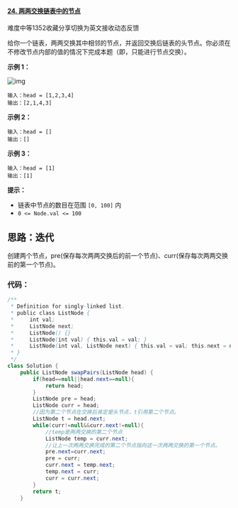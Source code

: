 #### [24. 两两交换链表中的节点](https://leetcode-cn.com/problems/swap-nodes-in-pairs/)

难度中等1352收藏分享切换为英文接收动态反馈

给你一个链表，两两交换其中相邻的节点，并返回交换后链表的头节点。你必须在不修改节点内部的值的情况下完成本题（即，只能进行节点交换）。

 

**示例 1：**

![img](https://assets.leetcode.com/uploads/2020/10/03/swap_ex1.jpg)

```
输入：head = [1,2,3,4]
输出：[2,1,4,3]
```

**示例 2：**

```
输入：head = []
输出：[]
```

**示例 3：**

```
输入：head = [1]
输出：[1]
```

 

**提示：**

- 链表中节点的数目在范围 `[0, 100]` 内
- `0 <= Node.val <= 100`

## 思路：迭代

创建两个节点，pre(保存每次两两交换后的前一个节点)、curr(保存每次两两交换前的第一个节点)。

### 代码：

```java
/**
 * Definition for singly-linked list.
 * public class ListNode {
 *     int val;
 *     ListNode next;
 *     ListNode() {}
 *     ListNode(int val) { this.val = val; }
 *     ListNode(int val, ListNode next) { this.val = val; this.next = next; }
 * }
 */
class Solution {
    public ListNode swapPairs(ListNode head) {
        if(head==null||head.next==null){
            return head;
        }
        ListNode pre = head;
        ListNode curr = head;
        //因为第二个节点在交换后肯定是头节点，t引用第二个节点。
        ListNode t = head.next;
        while(curr!=null&&curr.next!=null){
            //temp是两两交换的第二个节点
            ListNode temp = curr.next;
            //让上一次两两交换完成的第二个节点指向这一次两两交换的第一个节点。
            pre.next=curr.next;
            pre = curr;
            curr.next = temp.next;
            temp.next = curr;
            curr = curr.next;
        }
        return t;
    }
```


